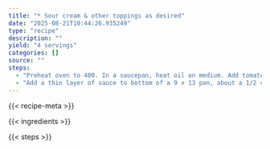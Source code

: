 ```yaml
---
title: "* Sour cream & other toppings as desired"
date: "2025-08-21T10:44:26.935249"
type: "recipe"
description: ""
yield: "4 servings"
categories: []
source: ""
steps:
  - "Preheat oven to 400. In a saucepan, heat oil on medium. Add tomato paste, spices, and flour. Stir and cook 1 minute. Whisk in broth/stock and cook 8 minutes. Brown fresh tortillas. Warm olive oil in pan. Sautee spinach & onions until spinach wilts slightly, about 2 minutes. Then add corn and turn to medium high heat. Cook until corn begins to roast, about In a large bowl, combine 1 1/2 cups cheese, beans, cilantro, corn and spinach mixture."
  - "Add a thin layer of sauce to bottom of a 9 x 13 pan, about a 1/2 cup. Dividing evenly, add mixture to tortillas and roll up. Pour sauce over enchiladas, and finish with remaining cheese. Bake, uncovered, until bubbly, about 15 minutes. If you want to brown the cheese, move the pan to the top rack and turn on broiler until brown."
---
```


{{< recipe-meta >}}

{{< ingredients >}}

{{< steps >}}
